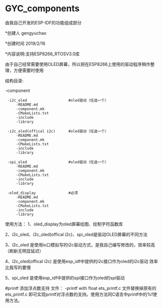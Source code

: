 # GYC_components
由我自己开发的ESP-IDF的功能组成部分

*创建人 gengyuchao

*创建时间 2019/2/16

*内容说明:支持ESP8266_RTOSV3.0库


 由于自己经常需要使用OLED屏幕，所以把在ESP8266上使用的驱动程序稍作整理，方便需要时使用

 结构目录:

  -component
  
     -i2c_oled                   #oled驱动（任选一个）
         -README.md
         -component.mk
         -CMakeLists.txt
         -include
         -library

     -i2c_oled(offical i2c)      #oled驱动（任选一个）
         -README.md
         -component.mk
         -CMakeLists.txt
         -include
         -library

     -spi_oled                   #oled驱动（任选一个）
         -README.md
         -component.mk
         -CMakeLists.txt
         -include
         -library

     -oled_display               #必须
         -README.md
         -component.mk
         -CMakeLists.txt
         -include
         -library

 使用方法：
 1、oled_display为oled屏幕绘图、绘制字符函数库
 
 2、i2c_oled、i2c_oled(offical i2c)、spi_oled是驱动OLED屏幕的不同方法
 
 3、i2c_oled 是使用io口模拟写的i2c驱动方式，是我自己编写修改的，效率较高（刷新无明显延迟）
 
 4、i2c_oled(offical i2c) 是使用esp_idf中提供的i2c接口作为oled的i2c驱动 效率比我写的要慢
 
 5、spi_oled 是使用esp_idf中提供的spi接口作为oled的spi驱动
 
 
 #printf 添加浮点数支持
 文件：
  -printf with float
    ets_printf.c
  文件替换掉原有的ets_printf.c 即可实现printf对浮点数的支持。使用方法同C语言中printf中的%f使用方法。
  
  
